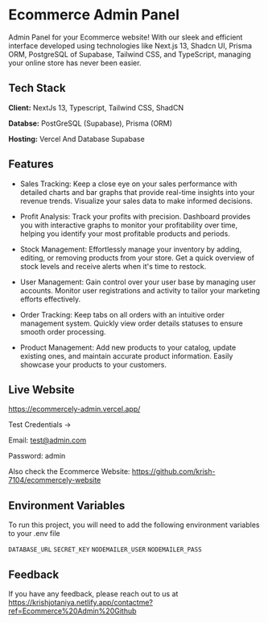 
# Ecommerce Admin Panel

Admin Panel for your Ecommerce website! With our sleek and efficient interface developed using technologies like Next.js 13, Shadcn UI, Prisma ORM, PostgreSQL of Supabase, Tailwind CSS, and TypeScript, managing your online store has never been easier.


## Tech Stack

**Client:** NextJs 13, Typescript, Tailwind CSS, ShadCN

**Databse:** PostGreSQL (Supabase), Prisma (ORM)

**Hosting:** Vercel And Database Supabase


## Features

- Sales Tracking: Keep a close eye on your sales performance with detailed charts and bar graphs that provide real-time insights into your revenue trends. Visualize your sales data to make informed decisions.

- Profit Analysis: Track your profits with precision. Dashboard provides you with interactive graphs to monitor your profitability over time, helping you identify your most profitable products and periods.

- Stock Management: Effortlessly manage your inventory by adding, editing, or removing products from your store. Get a quick overview of stock levels and receive alerts when it's time to restock.

- User Management: Gain control over your user base by managing user accounts. Monitor user registrations and activity to tailor your marketing efforts effectively.

- Order Tracking: Keep tabs on all orders with an intuitive order management system. Quickly view order details statuses to ensure smooth order processing.

- Product Management: Add new products to your catalog, update existing ones, and maintain accurate product information. Easily showcase your products to your customers.



## Live Website

https://ecommercely-admin.vercel.app/

Test Credentials ->

Email: test@admin.com

Password: admin

Also check the Ecommerce Website: https://github.com/krish-7104/ecommercely-website


## Environment Variables

To run this project, you will need to add the following environment variables to your .env file

`DATABASE_URL`
`SECRET_KEY`
`NODEMAILER_USER`
`NODEMAILER_PASS`

## Feedback

If you have any feedback, please reach out to us at https://krishjotaniya.netlify.app/contactme?ref=Ecommerce%20Admin%20Github

